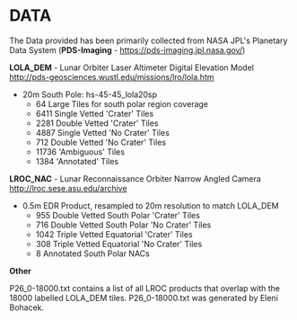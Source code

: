 # DATA

The Data provided has been primarily collected from NASA JPL's Planetary Data System (**PDS-Imaging** - https://pds-imaging.jpl.nasa.gov/)

**LOLA_DEM** - Lunar Orbiter Laser Altimeter Digital Elevation Model
  http://pds-geosciences.wustl.edu/missions/lro/lola.htm
  
- 20m South Pole: hs-45-45_lola20sp
  - 64 Large Tiles for south polar region coverage
  - 6411 Single Vetted 'Crater' Tiles
  - 2281 Double Vetted 'Crater' Tiles
  - 4887 Single Vetted 'No Crater' Tiles
  - 712 Double Vetted 'No Crater' Tiles
  - 11736 'Ambiguous' Tiles
  - 1384 'Annotated' Tiles

**LROC_NAC** - Lunar Reconnaissance Orbiter Narrow Angled Camera
  http://lroc.sese.asu.edu/archive
  
- 0.5m EDR Product, resampled to 20m resolution to match LOLA_DEM
  - 955 Double Vetted South Polar 'Crater' Tiles
  - 716 Double Vetted South Polar 'No Crater' Tiles
  - 1042 Triple Vetted Equatorial 'Crater' Tiles
  - 308 Triple Vetted Equatorial 'No Crater' Tiles
  - 8 Annotated South Polar NACs

**Other** 

P26_0-18000.txt contains a list of all LROC products that overlap with the 18000 labelled LOLA_DEM tiles.
P26_0-18000.txt was generated by Eleni Bohacek.

